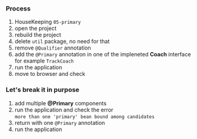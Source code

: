 ### Process
1. HouseKeeping `05-primary`
2. open the project
3. rebuild the project
4. delete `util` package, no need for that
5. remove `@Qualifier` annotation
6. add the `@Primary` annotation in one of the impleneted **Coach** interface  
for example `TrackCoach`
7. run the application
8. move to browser and check

### Let's break it in purpose 
1. add multiple **@Primary** components
2. run the application and check the error  
`more than one 'primary' bean bound among candidates`
3. return with one `@Primary` annotation
4. run the application